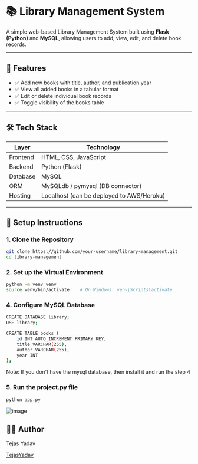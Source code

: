# 📚 Library Management System

A simple web-based Library Management System built using **Flask (Python)** and **MySQL**, allowing users to add, view, edit, and delete book records.

---

## 🚀 Features

- ✅ Add new books with title, author, and publication year
- ✅ View all added books in a tabular format
- ✅ Edit or delete individual book records
- ✅ Toggle visibility of the books table 

---

## 🛠 Tech Stack

| Layer     | Technology          |
|-----------|---------------------|
| Frontend  | HTML, CSS, JavaScript |
| Backend   | Python (Flask)       |
| Database  | MySQL                |
| ORM       | MySQLdb / pymysql (DB connector) |
| Hosting   | Localhost (can be deployed to AWS/Heroku) |

---

## 🔧 Setup Instructions

### 1. Clone the Repository

```bash
git clone https://github.com/your-username/library-management.git
cd library-management
```
### 2. Set up the Virtual Environment
```bash
python -m venv venv
source venv/bin/activate    # On Windows: venv\Scripts\activate
```
### 4. Configure MySQL Database
```bash
CREATE DATABASE library;
USE library;

CREATE TABLE books (
    id INT AUTO_INCREMENT PRIMARY KEY,
    title VARCHAR(255),
    author VARCHAR(255),
    year INT
);
```
Note: If you don't have the mysql database, then install it and run the step 4

### 5. Run the project.py file
```bash
python app.py
```

![image](https://github.com/user-attachments/assets/cb440636-a8f5-496c-a3da-d2ae8bbf6c9d)

## 👨‍💻 Author
 Tejas Yadav
 
 [TejasYadav](https://www.linkedin.com/in/tejasyadav1512)
